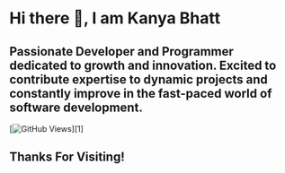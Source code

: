 # Hi there 👋, I am Kanya Bhatt

## Passionate Developer and Programmer dedicated to growth and innovation. Excited to contribute expertise to dynamic projects and constantly improve in the fast-paced world of software development.

[![GitHub Views](https://komarev.com/ghpvc/?username=natterstefan&color=FAC151)][1]



## Thanks For Visiting!


